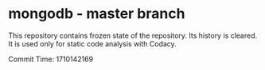 # mongodb - master branch

This repository contains frozen state of the repository.
Its history is cleared. It is used only for static code
analysis with Codacy.

Commit Time: 1710142169